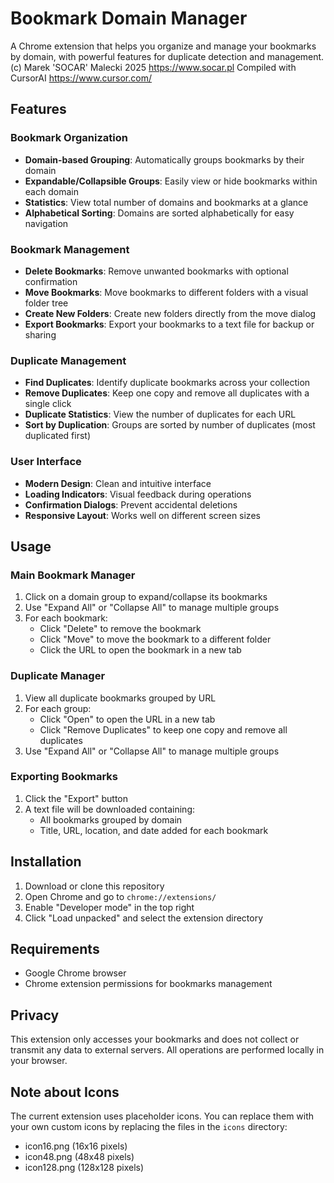 # Bookmark Domain Manager

A Chrome extension that helps you organize and manage your bookmarks by domain, with powerful features for duplicate detection and management.
(c) Marek 'SOCAR' Malecki 2025 https://www.socar.pl
Compiled with CursorAI https://www.cursor.com/

## Features

### Bookmark Organization
- **Domain-based Grouping**: Automatically groups bookmarks by their domain
- **Expandable/Collapsible Groups**: Easily view or hide bookmarks within each domain
- **Statistics**: View total number of domains and bookmarks at a glance
- **Alphabetical Sorting**: Domains are sorted alphabetically for easy navigation

### Bookmark Management
- **Delete Bookmarks**: Remove unwanted bookmarks with optional confirmation
- **Move Bookmarks**: Move bookmarks to different folders with a visual folder tree
- **Create New Folders**: Create new folders directly from the move dialog
- **Export Bookmarks**: Export your bookmarks to a text file for backup or sharing

### Duplicate Management
- **Find Duplicates**: Identify duplicate bookmarks across your collection
- **Remove Duplicates**: Keep one copy and remove all duplicates with a single click
- **Duplicate Statistics**: View the number of duplicates for each URL
- **Sort by Duplication**: Groups are sorted by number of duplicates (most duplicated first)

### User Interface
- **Modern Design**: Clean and intuitive interface
- **Loading Indicators**: Visual feedback during operations
- **Confirmation Dialogs**: Prevent accidental deletions
- **Responsive Layout**: Works well on different screen sizes

## Usage

### Main Bookmark Manager
1. Click on a domain group to expand/collapse its bookmarks
2. Use "Expand All" or "Collapse All" to manage multiple groups
3. For each bookmark:
   - Click "Delete" to remove the bookmark
   - Click "Move" to move the bookmark to a different folder
   - Click the URL to open the bookmark in a new tab

### Duplicate Manager
1. View all duplicate bookmarks grouped by URL
2. For each group:
   - Click "Open" to open the URL in a new tab
   - Click "Remove Duplicates" to keep one copy and remove all duplicates
3. Use "Expand All" or "Collapse All" to manage multiple groups

### Exporting Bookmarks
1. Click the "Export" button
2. A text file will be downloaded containing:
   - All bookmarks grouped by domain
   - Title, URL, location, and date added for each bookmark

## Installation

1. Download or clone this repository
2. Open Chrome and go to `chrome://extensions/`
3. Enable "Developer mode" in the top right
4. Click "Load unpacked" and select the extension directory

## Requirements

- Google Chrome browser
- Chrome extension permissions for bookmarks management

## Privacy

This extension only accesses your bookmarks and does not collect or transmit any data to external servers. All operations are performed locally in your browser.

## Note about Icons

The current extension uses placeholder icons. You can replace them with your own custom icons by replacing the files in the `icons` directory:
- icon16.png (16x16 pixels)
- icon48.png (48x48 pixels)
- icon128.png (128x128 pixels) 